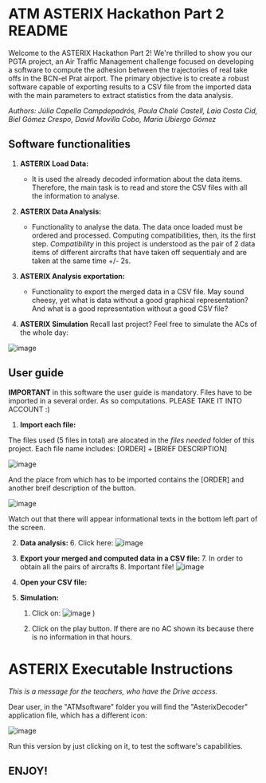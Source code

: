 # ATM ASTERIX Hackathon Part 2 README

Welcome to the ASTERIX Hackathon Part 2! We're thrilled to show you our PGTA project, an Air Traffic Management challenge focused on developing a software to compute the adhesion between the trajectories of real take offs in the BCN-el Prat airport. The primary objective is to create a robust software capable of exporting results to a CSV file from the imported data with the main parameters to extract statistics from the data analysis.

_Authors: Júlia Capella Campdepadrós, Paula Chalé Castell, Laia Costa Cid, Biel Gómez Crespo, David Movilla Cobo, Maria Ubiergo Gómez_

## Software functionalities

1. **ASTERIX Load Data:**
   - It is used the already decoded information about the data items. Therefore, the main task is to read and store the CSV files with all the information to analyse.

2. **ASTERIX Data Analysis:**
   - Functionality to analyse the data. 
The data once loaded must be ordered and processed. Computing compatibilities, then, its the first step. *Compatibility* in this project is understood as the pair of 2 data items of different aircrafts that have taken off sequentialy and are taken at the same time +/- 2s.

4. **ASTERIX Analysis exportation:**
   - Functionality to export the merged data in a CSV file.
May sound cheesy, yet what is data without a good graphical representation? And what is a good representation without a good CSV file? 

5. **ASTERIX Simulation**
Recall last project? Feel free to simulate the ACs of the whole day:

![image](https://github.com/mariaubiergo2/PGTA_ATM/assets/91792580/25a23ee9-5656-4b79-ada0-193cb553ba34)
 

## User guide

**IMPORTANT** in this software the user guide is mandatory. Files have to be imported in a several order. As so computations. PLEASE TAKE IT INTO ACCOUNT :)

1. **Import each file:**

The files used (5 files in total) are alocated in the *files needed* folder of this project. Each file name includes: [ORDER] + [BRIEF DESCRIPTION] 

![image](https://github.com/mariaubiergo2/PGTA_ATM/assets/91792580/27726280-b004-4b3b-8315-d51aa89763b4)


And the place from which has to be imported contains the [ORDER] and another breif description of the button.

![image](https://github.com/mariaubiergo2/PGTA_ATM/assets/91792580/a660d82a-c68e-4df7-9e37-b1565fdf4f7a)


Watch out that there will appear informational texts in the bottom left part of the screen.

2. **Data analysis:**
   6. Click here:
  ![image](https://github.com/mariaubiergo2/PGTA_ATM/assets/91792580/e90a858d-b99a-496c-b930-1bd49ee5a1ec)



3. **Export your merged and computed data in a CSV file:**
   7. In order to obtain all the pairs of aircrafts
   8. Important file! 
![image](https://github.com/mariaubiergo2/PGTA_ATM/assets/91792580/621a3c90-7581-4814-8932-e7c4feaaef66)


4. **Open your CSV file:**

5. **Simulation:**
   1. Click on:
![image](https://github.com/mariaubiergo2/PGTA_ATM/assets/91792580/c5720024-69ec-4ca7-b3be-da971f9c6bff)
)

   2. Click on the play button. If there are no AC shown its because there is no information in that hours.



# ASTERIX Executable Instructions

_This is a message for the teachers, who have the Drive access._


Dear user, in the "ATMsoftware" folder you will find the "AsterixDecoder" application file, which has a different icon:


![image](https://github.com/mariaubiergo2/PGTA_AsterixDecoder/assets/91792580/5cdcb36e-47ae-4d51-857c-8e3c223478b8)



Run this version by just clicking on it, to test the software's capabilities.


## ENJOY!

